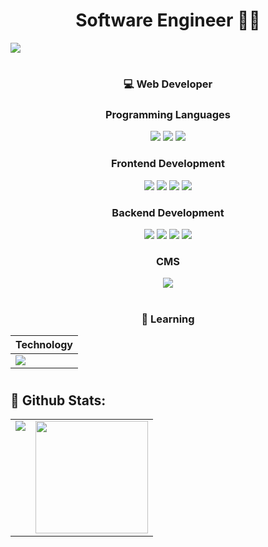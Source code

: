<!--
**jfpanchi/jfpanchi** is a ✨ _special_ ✨ repository because its `README.md` (this file) appears on your GitHub profile.

Here are some ideas to get you started:

- 🔭 I’m currently working on ...
- 🌱 I’m currently learning ...
- 👯 I’m looking to collaborate on ...
- 🤔 I’m looking for help with ...
- 💬 Ask me about ...
- 📫 How to reach me: ...
- 😄 Pronouns: ...
- ⚡ Fun fact: ...
-->


<div align="center">

# Software Engineer 👨‍🎓


</div>

<a  href="https://jfpanchi.github.io/portafolio-web-frontend/" target="_blank">
<img src='https://img.shields.io/static/v1?style=for-the-badge&message=Files&color=4285F4&logo=Files&logoColor=FFFFFF&label=Portfolio Frontend Web'>
</a>

#

<div align="center">
  
### 💻 Web Developer
### Programming Languages
<p>
<img src="https://img.shields.io/badge/JavaScript-F7DF1E?style=for-the-badge&logo=javascript&logoColor=black">
<img src="https://img.shields.io/badge/typescript-%23007ACC.svg?style=for-the-badge&logo=typescript&logoColor=white">
<img src="https://img.shields.io/badge/PHP-777BB4?style=for-the-badge&logo=php&logoColor=white">
</p>


### Frontend Development
<p>
<img src="https://img.shields.io/badge/HTML5-E34F26?style=for-the-badge&logo=html5&logoColor=white">
<img src="https://img.shields.io/badge/CSS3-1572B6?style=for-the-badge&logo=css3&logoColor=white">
<img src="https://img.shields.io/badge/React-20232A?style=for-the-badge&logo=react&logoColor=61DAFB">
<img src="https://img.shields.io/badge/angular-%23DD0031.svg?style=for-the-badge&logo=angular&logoColor=white"> 
</p>

### Backend Development
<p>
<img src="https://img.shields.io/badge/Node.js-43853D?style=for-the-badge&logo=node.js&logoColor=white">
<img src="https://img.shields.io/badge/MongoDB-4EA94B?style=for-the-badge&logo=mongodb&logoColor=white">
<img src="https://img.shields.io/badge/Laravel-FF2D20?style=for-the-badge&logo=laravel&logoColor=white">
<img src="https://img.shields.io/badge/MySQL-00000F?style=for-the-badge&logo=mysql&logoColor=white">
</p>

### CMS
<img src="https://img.shields.io/badge/Wordpress-21759B?style=for-the-badge&logo=wordpress&logoColor=white">

#

</div>

<div align="center">
  
### 🌱 Learning 

| Technology                                                                                                    |  
|---------------------------------------------------------------------------------------------------------------|
|<img src="https://img.shields.io/badge/Vue.js-35495E?style=for-the-badge&logo=vue.js&logoColor=4FC08D">        | 

</div>

#
## 🏁 Github Stats:

<table>
  <tr>
    <td valign="top"><img src="https://github-readme-stats.vercel.app/api/top-langs/?username=veroMoreno&theme=radical&card_width=450em)](https://github.com/jfpanchi/jfpanchi/github-readme-stats"/></td>
    <td valign="top"><img height="180em" src="https://github-readme-stats.vercel.app/api?username=jfpanchi&show_icons=true&hide_border=true&&count_private=true&include_all_commits=true&theme=radical&hide_stars=false" /></td>
  </tr>
</table>
